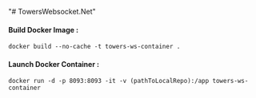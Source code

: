 "# TowersWebsocket.Net" 

#### Build Docker Image :
`docker build --no-cache -t towers-ws-container .`
#### Launch Docker Container :
`docker run -d -p 8093:8093 -it -v (pathToLocalRepo):/app towers-ws-container` 
